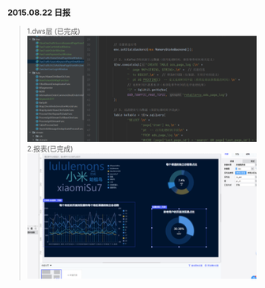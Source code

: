 ### 2015.08.22 日报
>1.dws层 (已完成)
![img.png](../imgs/0822_02.png)
> 2.报表(已完成)
![img.png](../imgs/0822_01.png) 
